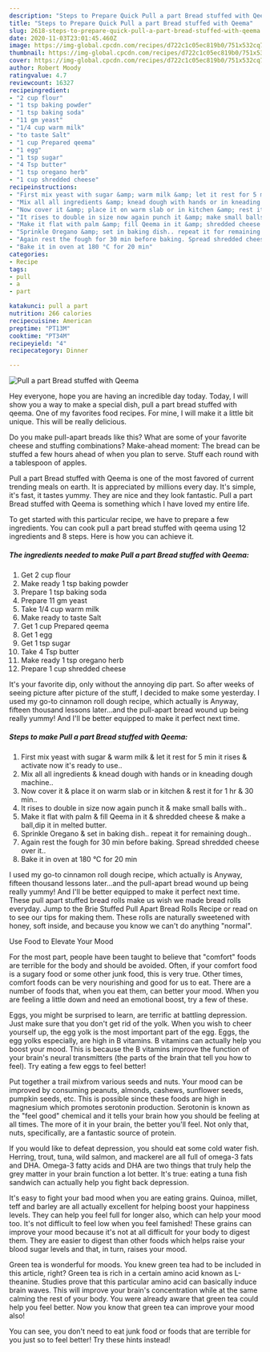 ```yaml
---
description: "Steps to Prepare Quick Pull a part Bread stuffed with Qeema"
title: "Steps to Prepare Quick Pull a part Bread stuffed with Qeema"
slug: 2618-steps-to-prepare-quick-pull-a-part-bread-stuffed-with-qeema
date: 2020-11-03T23:01:45.460Z
image: https://img-global.cpcdn.com/recipes/d722c1c05ec819b0/751x532cq70/pull-a-part-bread-stuffed-with-qeema-recipe-main-photo.jpg
thumbnail: https://img-global.cpcdn.com/recipes/d722c1c05ec819b0/751x532cq70/pull-a-part-bread-stuffed-with-qeema-recipe-main-photo.jpg
cover: https://img-global.cpcdn.com/recipes/d722c1c05ec819b0/751x532cq70/pull-a-part-bread-stuffed-with-qeema-recipe-main-photo.jpg
author: Robert Moody
ratingvalue: 4.7
reviewcount: 16327
recipeingredient:
- "2 cup flour"
- "1 tsp baking powder"
- "1 tsp baking soda"
- "11 gm yeast"
- "1/4 cup warm milk"
- "to taste Salt"
- "1 cup Prepared qeema"
- "1 egg"
- "1 tsp sugar"
- "4 Tsp butter"
- "1 tsp oregano herb"
- "1 cup shredded cheese"
recipeinstructions:
- "First mix yeast with sugar &amp; warm milk &amp; let it rest for 5 min it rises &amp; activate now it&#39;s ready to use.."
- "Mix all all ingredients &amp; knead dough with hands or in kneading dough machine.."
- "Now cover it &amp; place it on warm slab or in kitchen &amp; rest it for 1 hr &amp; 30 min.."
- "It rises to double in size now again punch it &amp; make small balls with.."
- "Make it flat with palm &amp; fill Qeema in it &amp; shredded cheese &amp; make a ball,dip it in melted butter."
- "Sprinkle Oregano &amp; set in baking dish.. repeat it for remaining dough.."
- "Again rest the fough for 30 min before baking. Spread shredded cheese over it.."
- "Bake it in oven at 180 °C for 20 min"
categories:
- Recipe
tags:
- pull
- a
- part

katakunci: pull a part 
nutrition: 266 calories
recipecuisine: American
preptime: "PT13M"
cooktime: "PT34M"
recipeyield: "4"
recipecategory: Dinner

---
```



![Pull a part Bread stuffed with Qeema](https://img-global.cpcdn.com/recipes/d722c1c05ec819b0/751x532cq70/pull-a-part-bread-stuffed-with-qeema-recipe-main-photo.jpg)

Hey everyone, hope you are having an incredible day today. Today, I will show you a way to make a special dish, pull a part bread stuffed with qeema. One of my favorites food recipes. For mine, I will make it a little bit unique. This will be really delicious.

Do you make pull-apart breads like this? What are some of your favorite cheese and stuffing combinations? Make-ahead moment: The bread can be stuffed a few hours ahead of when you plan to serve. Stuff each round with a tablespoon of apples.

Pull a part Bread stuffed with Qeema is one of the most favored of current trending meals on earth. It is appreciated by millions every day. It's simple, it's fast, it tastes yummy. They are nice and they look fantastic. Pull a part Bread stuffed with Qeema is something which I have loved my entire life.


To get started with this particular recipe, we have to prepare a few ingredients. You can cook pull a part bread stuffed with qeema using 12 ingredients and 8 steps. Here is how you can achieve it.

<!--inarticleads1-->

##### The ingredients needed to make Pull a part Bread stuffed with Qeema:

1. Get 2 cup flour
1. Make ready 1 tsp baking powder
1. Prepare 1 tsp baking soda
1. Prepare 11 gm yeast
1. Take 1/4 cup warm milk
1. Make ready to taste Salt
1. Get 1 cup Prepared qeema
1. Get 1 egg
1. Get 1 tsp sugar
1. Take 4 Tsp butter
1. Make ready 1 tsp oregano herb
1. Prepare 1 cup shredded cheese


It&#39;s your favorite dip, only without the annoying dip part. So after weeks of seeing picture after picture of the stuff, I decided to make some yesterday. I used my go-to cinnamon roll dough recipe, which actually is Anyway, fifteen thousand lessons later…and the pull-apart bread wound up being really yummy! And I&#39;ll be better equipped to make it perfect next time. 

<!--inarticleads2-->

##### Steps to make Pull a part Bread stuffed with Qeema:

1. First mix yeast with sugar &amp; warm milk &amp; let it rest for 5 min it rises &amp; activate now it&#39;s ready to use..
1. Mix all all ingredients &amp; knead dough with hands or in kneading dough machine..
1. Now cover it &amp; place it on warm slab or in kitchen &amp; rest it for 1 hr &amp; 30 min..
1. It rises to double in size now again punch it &amp; make small balls with..
1. Make it flat with palm &amp; fill Qeema in it &amp; shredded cheese &amp; make a ball,dip it in melted butter.
1. Sprinkle Oregano &amp; set in baking dish.. repeat it for remaining dough..
1. Again rest the fough for 30 min before baking. Spread shredded cheese over it..
1. Bake it in oven at 180 °C for 20 min


I used my go-to cinnamon roll dough recipe, which actually is Anyway, fifteen thousand lessons later…and the pull-apart bread wound up being really yummy! And I&#39;ll be better equipped to make it perfect next time. These pull apart stuffed bread rolls make us wish we made bread rolls everyday. Jump to the Brie Stuffed Pull Apart Bread Rolls Recipe or read on to see our tips for making them. These rolls are naturally sweetened with honey, soft inside, and because you know we can&#39;t do anything &#34;normal&#34;. 

Use Food to Elevate Your Mood


For the most part, people have been taught to believe that "comfort" foods are terrible for the body and should be avoided. Often, if your comfort food is a sugary food or some other junk food, this is very true. Other times, comfort foods can be very nourishing and good for us to eat. There are a number of foods that, when you eat them, can better your mood. When you are feeling a little down and need an emotional boost, try a few of these.

Eggs, you might be surprised to learn, are terrific at battling depression. Just make sure that you don't get rid of the yolk. When you wish to cheer yourself up, the egg yolk is the most important part of the egg. Eggs, the egg yolks especially, are high in B vitamins. B vitamins can actually help you boost your mood. This is because the B vitamins improve the function of your brain's neural transmitters (the parts of the brain that tell you how to feel). Try eating a few eggs to feel better!

Put together a trail mixfrom various seeds and nuts. Your mood can be improved by consuming peanuts, almonds, cashews, sunflower seeds, pumpkin seeds, etc. This is possible since these foods are high in magnesium which promotes serotonin production. Serotonin is known as the "feel good" chemical and it tells your brain how you should be feeling at all times. The more of it in your brain, the better you'll feel. Not only that, nuts, specifically, are a fantastic source of protein.

If you would like to defeat depression, you should eat some cold water fish. Herring, trout, tuna, wild salmon, and mackerel are all full of omega-3 fats and DHA. Omega-3 fatty acids and DHA are two things that truly help the grey matter in your brain function a lot better. It's true: eating a tuna fish sandwich can actually help you fight back depression. 

It's easy to fight your bad mood when you are eating grains. Quinoa, millet, teff and barley are all actually excellent for helping boost your happiness levels. They can help you feel full for longer also, which can help your mood too. It's not difficult to feel low when you feel famished! These grains can improve your mood because it's not at all difficult for your body to digest them. They are easier to digest than other foods which helps raise your blood sugar levels and that, in turn, raises your mood.

Green tea is wonderful for moods. You knew green tea had to be included in this article, right? Green tea is rich in a certain amino acid known as L-theanine. Studies prove that this particular amino acid can basically induce brain waves. This will improve your brain's concentration while at the same calming the rest of your body. You were already aware that green tea could help you feel better. Now you know that green tea can improve your mood also!

You can see, you don't need to eat junk food or foods that are terrible for you just so to feel better! Try  these hints  instead!

